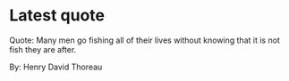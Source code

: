 # Latest quote 

Quote: Many men go fishing all of their lives without knowing that it is not fish they are after. 

By: Henry David Thoreau